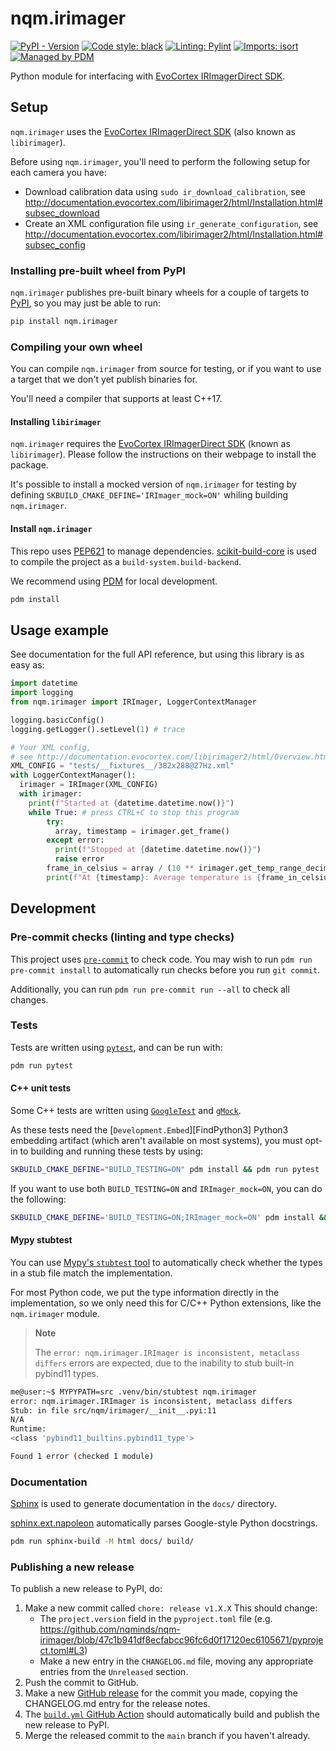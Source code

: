 # nqm.irimager

[![PyPI - Version](https://img.shields.io/pypi/v/nqm.irimager)](https://pypi.org/project/nqm.irimager/)
[![Code style: black](https://img.shields.io/badge/code%20style-black-000000.svg)](https://github.com/psf/black)
[![Linting: Pylint](https://img.shields.io/badge/linting-pylint-yellowgreen)](https://github.com/PyCQA/pylint)
[![Imports: isort](https://img.shields.io/badge/%20imports-isort-%231674b1?style=flat&labelColor=ef8336)](https://pycqa.github.io/isort/)
[![Managed by PDM](https://img.shields.io/badge/pdm-managed-blueviolet)](https://pdm.fming.dev/)

Python module for interfacing with [EvoCortex IRImagerDirect SDK][1].

[1]: https://evocortex.org/products/irimagerdirect-sdk/

## Setup

`nqm.irimager` uses the [EvoCortex IRImagerDirect SDK][1]
(also known as `libirimager`).

Before using `nqm.irimager`, you'll need to perform the following setup for
each camera you have:

- Download calibration data using `sudo ir_download_calibration`, see
  <http://documentation.evocortex.com/libirimager2/html/Installation.html#subsec_download>
- Create an XML configuration file using `ir_generate_configuration`, see
  <http://documentation.evocortex.com/libirimager2/html/Installation.html#subsec_config>

### Installing pre-built wheel from PyPI

`nqm.irimager` publishes pre-built binary wheels for a couple of targets to
[PyPI][], so you may just be able to run:

```bash
pip install nqm.irimager
```

[PyPI]: https://pypi.org/project/nqm.irimager/

### Compiling your own wheel

You can compile `nqm.irimager` from source for testing, or if you want to use
a target that we don't yet publish binaries for.

You'll need a compiler that supports at least C++17.

#### Installing `libirimager`

`nqm.irimager` requires the [EvoCortex IRImagerDirect SDK][1]
(known as `libirimager`). Please follow the instructions on their webpage to
install the package.

It's possible to install a mocked version of `nqm.irimager` for testing
by defining `SKBUILD_CMAKE_DEFINE='IRImager_mock=ON'` whiling building
`nqm.irimager`.

#### Install `nqm.irimager`

This repo uses [PEP621](https://peps.python.org/pep-0621/) to manage
dependencies. [scikit-build-core](https://pypi.org/project/scikit-build-core/)
is used to compile the project as a `build-system.build-backend`.

We recommend using [PDM](https://pdm.fming.dev/latest/) for local development.

```bash
pdm install
```

## Usage example

See documentation for the full API reference, but using this library is as
easy as:

```python
import datetime
import logging
from nqm.irimager import IRImager, LoggerContextManager

logging.basicConfig()
logging.getLogger().setLevel(1) # trace

# Your XML config,
# see http://documentation.evocortex.com/libirimager2/html/Overview.html#subsec_overview_config_file
XML_CONFIG = "tests/__fixtures__/382x288@27Hz.xml"
with LoggerContextManager():
  irimager = IRImager(XML_CONFIG)
  with irimager:
    print(f"Started at {datetime.datetime.now()}")
    while True: # press CTRL+C to stop this program
        try:
          array, timestamp = irimager.get_frame()
        except error:
          print(f"Stopped at {datetime.datetime.now()}")
          raise error
        frame_in_celsius = array / (10 ** irimager.get_temp_range_decimal()) - 100
        print(f"At {timestamp}: Average temperature is {frame_in_celsius.mean()}")
```

## Development

### Pre-commit checks (linting and type checks)

This project uses [`pre-commit`](https://pre-commit.com/) to check code.
You may wish to run `pdm run pre-commit install` to automatically run
checks before you run `git commit`.

Additionally, you can run `pdm run pre-commit run --all` to check all changes.

### Tests

Tests are written using [`pytest`](https://docs.pytest.org/en/7.2.x/), and can be run with:

```bash
pdm run pytest
```

#### C++ unit tests

Some C++ tests are written using
[`GoogleTest`](https://google.github.io/googletest/) and
[`gMock`](https://google.github.io/googletest/gmock_for_dummies.html).

As these tests need the [`Development.Embed`][FindPython3] Python3 embedding
artifact (which aren't available on most systems), you must opt-in to building
and running these tests by using:

```bash
SKBUILD_CMAKE_DEFINE="BUILD_TESTING=ON" pdm install && pdm run pytest
```

If you want to use both `BUILD_TESTING=ON` and `IRImager_mock=ON`, you can do the following:

```bash
SKBUILD_CMAKE_DEFINE='BUILD_TESTING=ON;IRImager_mock=ON' pdm install && pdm run pytest
```

#### Mypy stubtest

You can use
[Mypy's `stubtest` tool](https://mypy.readthedocs.io/en/stable/stubtest.html)
to automatically check whether the types in a stub file match the
implementation.

For most Python code, we put the type information directly in the
implementation, so we only need this for C/C++ Python extensions, like the
`nqm.irimager` module.

> **Note**
>
> The `error: nqm.irimager.IRImager is inconsistent, metaclass differs` errors
> are expected, due to the inability to stub built-in pybind11 types.

```bash
me@user:~$ MYPYPATH=src .venv/bin/stubtest nqm.irimager
error: nqm.irimager.IRImager is inconsistent, metaclass differs
Stub: in file src/nqm/irimager/__init__.pyi:11
N/A
Runtime:
<class 'pybind11_builtins.pybind11_type'>

Found 1 error (checked 1 module)
```

### Documentation

[Sphinx](https://www.sphinx-doc.org/en/master/index.html) is used to generate
documentation in the `docs/` directory.

[sphinx.ext.napoleon](https://www.sphinx-doc.org/en/master/usage/extensions/napoleon.html)
automatically parses Google-style Python docstrings.

```bash
pdm run sphinx-build -M html docs/ build/
```

### Publishing a new release

To publish a new release to PyPI, do:

1. Make a new commit called `chore: release v1.X.X`
   This should change:
    - The `project.version` field in the `pyproject.toml` file (e.g. https://github.com/nqminds/nqm-irimager/blob/47c1b941df8ecfabcc96fc6d0f17120ec6105671/pyproject.toml#L3)
    - Make a new entry in the `CHANGELOG.md` file, moving any appropriate entries
      from the `Unreleased` section.
2. Push the commit to GitHub.
3. Make a new
   [GitHub release](https://github.com/nqminds/nqm-irimager/releases) for the commit you made, copying the CHANGELOG.md entry for the release notes.
4. The [`build.yml` GitHub Action](https://github.com/nqminds/nqm-irimager/actions/workflows/build.yml?query=event%3Arelease) should automatically build and publish
   the new release to PyPI.
5. Merge the released commit to the `main` branch if you haven't already.
